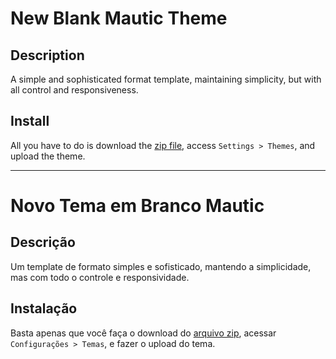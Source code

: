 # New Blank Mautic Theme

## Description

A simple and sophisticated format template, maintaining simplicity, but with all control and responsiveness.

## Install

All you have to do is download the [zip file](https://github.com/moskoweb/New-Blank-Mautic-Theme/raw/master/New-Blank-Mautic-Theme.zip), access ```Settings > Themes```, and upload the theme.

---

# Novo Tema em Branco Mautic

## Descrição

Um template de formato simples e sofisticado, mantendo a simplicidade, mas com todo o controle e responsividade.

## Instalação

Basta apenas que você faça o download do [arquivo zip](https://github.com/moskoweb/New-Blank-Mautic-Theme/raw/master/New-Blank-Mautic-Theme.zip), acessar ```Configurações > Temas```, e fazer o upload do tema.